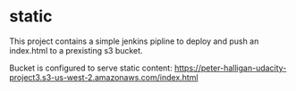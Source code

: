 # static
This project contains a simple jenkins pipline to deploy and push an index.html to a prexisting s3 bucket.


Bucket is configured to serve static content:
https://peter-halligan-udacity-project3.s3-us-west-2.amazonaws.com/index.html

